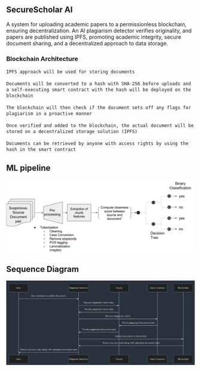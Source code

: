 ## SecureScholar AI

A system for uploading academic papers to a permissionless blockchain, ensuring decentralization. An AI plagiarism detector verifies originality, and papers are published using IPFS, promoting academic integrity, secure document sharing, and a decentralized approach to data storage.

### Blockchain Architecture​
```
IPFS approach will be used for storing documents ​

Documents will be converted to a hash with SHA-256 before uploads and a self-executing smart contract with the hash will be deployed on the blockchain​

The blockchain will then check if the document sets off any flags for plagiarism in a proactive manner​

Once verified and added to the blockchain, the actual document will be stored on a decentralized storage solution (IPFS)​

Documents can be retrieved by anyone with access rights by using the hash in the smart contract ​
```

## ML pipeline
![ML pipeline](/Diagrams/ML_pipeline.PNG?raw=true "ML pipeling")

## Sequence Diagram
![Sequence Diagram](/Diagrams/SequenceDiagram.png?raw=true "Sequence Diagram")